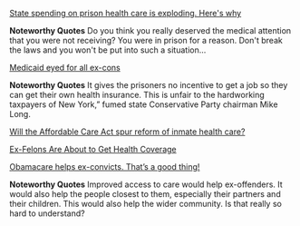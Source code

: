 [State spending on prison health care is exploding. Here's why](http://www.washingtonpost.com/blogs/govbeat/wp/2013/10/30/state-spending-on-prison-health-care-is-exploding-heres-why)

**Noteworthy Quotes** Do you think you really deserved the medical attention that you were not receiving? You were in prison for a reason. Don't break the laws and you won't be put into such a situation...

[Medicaid eyed for all ex-cons](http://nypost.com/2012/10/01/medicaid-eyed-for-all-ex-cons/)

**Noteworthy Quotes**  It gives the prisoners no incentive to get a job so they can get their own health insurance. This is unfair to the hardworking taxpayers of New York,” fumed state Conservative Party chairman Mike Long.

[Will the Affordable Care Act spur reform of inmate health care?](http://www.pbs.org/newshour/updates/will-affordable-care-act-spur-reform-inmate-health-care/)

[Ex-Felons Are About to Get Health Coverage](http://www.pewstates.org/projects/stateline/headlines/ex-felons-are-about-to-get-health-coverage-85899465889)

[Obamacare helps ex-convicts. That’s a good thing!](http://www.washingtonpost.com/blogs/wonkblog/wp/2014/01/16/obamacare-helps-ex-convicts-thats-a-good-thing/)

**Noteworthy Quotes** Improved access to care would help ex-offenders. It would also help the people closest to them, especially their partners and their children. This would also help the wider community. Is that really so hard to understand?